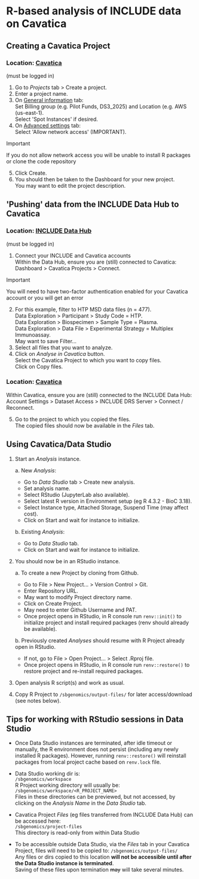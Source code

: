 # R-based analysis of INCLUDE data on Cavatica

## Creating a Cavatica Project  
### Location: [Cavatica](https://cavatica.sbgenomics.com/)  
(must be logged in)  
1. Go to *Projects* tab > Create a project.
2. Enter a project name.
3. On <ins>General information</ins> tab:  
   Set Billing group (e.g. Pilot Funds, DS3_2025) and Location (e.g. AWS (us-east-1).  
   Select 'Spot Instances' if desired. 
4. On <ins>Advanced settings</ins> tab:  
   Select 'Allow network access' (IMPORTANT).  
>[!IMPORTANT]
>If you do not allow network access you will be unable to install R packages or clone the code repository 
5. Click Create.
6. You should then be taken to the Dashboard for your new project.  
   You may want to edit the project description.  


## 'Pushing' data from the INCLUDE Data Hub to Cavatica  
### Location: [INCLUDE Data Hub](https://portal.includedcc.org/)  
(must be logged in)  
1. Connect your INCLUDE and Cavatica accounts  
Within the Data Hub, ensure you are (still) connected to Cavatica:   
Dashboard > Cavatica Projects > Connect. 
>[!IMPORTANT]
>You will need to have two-factor authentication enabled for your Cavatica account or you will get an error 
2. For this example, filter to HTP MSD data files (n = 477).  
   Data Exploration > Participant > Study Code = HTP.  
   Data Exploration > Biospecimen > Sample Type = Plasma.  
   Data Exploration > Data File > Experimental Strategy = Multiplex Immunoassay.  
   May want to save Filter...  
3. Select all files that you want to analyze.  
4. Click on *Analyse in Cavatica* button.  
   Select the Cavatica Project to which you want to copy files.  
   Click on Copy files.  

### Location: [Cavatica](https://cavatica.sbgenomics.com/)  
Within Cavatica, ensure you are (still) connected to the INCLUDE Data Hub:  
Account Settings > Dataset Access > INCLUDE DRS Server > Connect / Reconnect.  

5. Go to the project to which you copied the files.  
   The copied files should now be available in the *Files* tab.  

## Using Cavatica/Data Studio
1. Start an *Analysis* instance.  

   a. New *Analysis*:  
      - Go to *Data Studio* tab > Create new analysis.  
      - Set analysis name.  
      - Select RStudio (JupyterLab also available).  
      - Select latest R version in Environment setup (eg R 4.3.2 - BioC 3.18).  
      - Select Instance type, Attached Storage, Suspend Time (may affect cost).  
      - Click on Start and wait for instance to initialize.  

   b. Existing *Analysis*:  

      - Go to *Data Studio* tab.  
      - Click on Start and wait for instance to initialize.  

2. You should now be in an RStudio instance.  

   a. To create a new Project by cloning from Github. 
    
      - Go to File > New Project... > Version Control > Git.  
      - Enter Repository URL.  
      - May want to modify Project directory name.  
      - Click on Create Project.  
      - May need to enter Github Username and PAT.  
      - Once project opens in RStudio, in R console run `renv::init()` to initialize project and install required packages (renv should already be available).  

   b. Previously created *Analyses* should resume with R Project already open in RStudio.  

      - If not, go to File > Open Project... > Select .Rproj file.  
      - Once project opens in RStudio, in R console run `renv::restore()` to restore project and re-install required packages.  

3. Open analysis R script(s) and work as usual. 

4. Copy R Project to `/sbgenomics/output-files/` for later access/download (see notes below).  

## Tips for working with RStudio sessions in Data Studio
* Once Data Studio instances are terminated, after idle timeout or manually, the R environment does not persist (including any newly installed R packages).
  However, running `renv::restore()` will reinstall packages from local project cache based on `renv.lock` file.  

* Data Studio working dir is:  
  `/sbgenomics/workspace`  
  R Project working directory will usually be:  
  `/sbgenomics/workspace/<R_PROJECT_NAME>`  
  Files in these directories can be previewed, but not accessed, by clicking on the *Analysis Name* in the *Data Studio* tab.

* Cavatica Project *Files* (eg files transferred from INCLUDE Data Hub) can be accessed here:  
  `/sbgenomics/project-files`  
  This directory is read-only from within Data Studio

* To be accessible outside Data Studio, via the *Files* tab in your Cavatica Project, files will need to be copied to: 
  `/sbgenomics/output-files/`  
  Any files or dirs copied to this location **will not be accessible until after the Data Studio instance is terminated**.  
  Saving of these files upon termination ~~may~~ will take several minutes.
